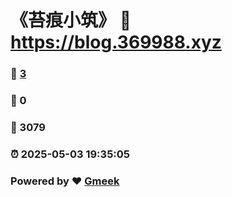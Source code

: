 # 《苔痕小筑》 :link: https://blog.369988.xyz 
### :page_facing_up: [3](https://blog.369988.xyz/tag.html) 
### :speech_balloon: 0 
### :hibiscus: 3079 
### :alarm_clock: 2025-05-03 19:35:05 
### Powered by :heart: [Gmeek](https://github.com/Meekdai/Gmeek)
